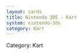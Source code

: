 ```yaml
---
layout: cards
title: Nintendo 3DS - Kart
system: nintendo-3ds
category: Kart
---
```

<div class="alert alert-secondary mb-4"><span class="i18n innerHTML-category">Category: </span><span class="i18n innerHTML-cat-Kart">Kart</span></div>
